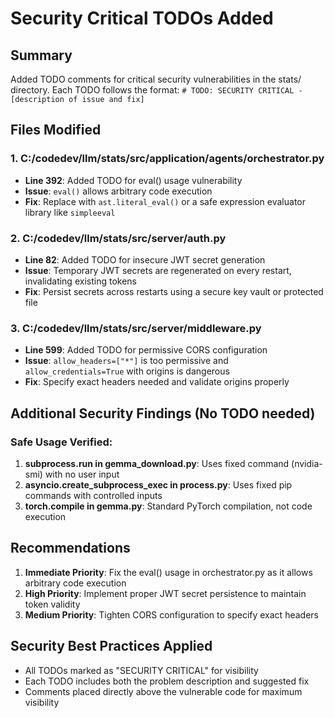 # Security Critical TODOs Added

## Summary
Added TODO comments for critical security vulnerabilities in the stats/ directory. Each TODO follows the format: `# TODO: SECURITY CRITICAL - [description of issue and fix]`

## Files Modified

### 1. C:/codedev/llm/stats/src/application/agents/orchestrator.py
- **Line 392**: Added TODO for eval() usage vulnerability
- **Issue**: `eval()` allows arbitrary code execution
- **Fix**: Replace with `ast.literal_eval()` or a safe expression evaluator library like `simpleeval`

### 2. C:/codedev/llm/stats/src/server/auth.py
- **Line 82**: Added TODO for insecure JWT secret generation
- **Issue**: Temporary JWT secrets are regenerated on every restart, invalidating existing tokens
- **Fix**: Persist secrets across restarts using a secure key vault or protected file

### 3. C:/codedev/llm/stats/src/server/middleware.py
- **Line 599**: Added TODO for permissive CORS configuration
- **Issue**: `allow_headers=["*"]` is too permissive and `allow_credentials=True` with origins is dangerous
- **Fix**: Specify exact headers needed and validate origins properly

## Additional Security Findings (No TODO needed)

### Safe Usage Verified:
1. **subprocess.run in gemma_download.py**: Uses fixed command (nvidia-smi) with no user input
2. **asyncio.create_subprocess_exec in process.py**: Uses fixed pip commands with controlled inputs
3. **torch.compile in gemma.py**: Standard PyTorch compilation, not code execution

## Recommendations

1. **Immediate Priority**: Fix the eval() usage in orchestrator.py as it allows arbitrary code execution
2. **High Priority**: Implement proper JWT secret persistence to maintain token validity
3. **Medium Priority**: Tighten CORS configuration to specify exact headers

## Security Best Practices Applied

- All TODOs marked as "SECURITY CRITICAL" for visibility
- Each TODO includes both the problem description and suggested fix
- Comments placed directly above the vulnerable code for maximum visibility